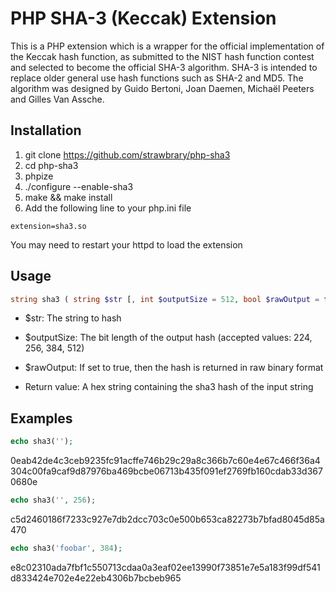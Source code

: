 PHP SHA-3 (Keccak) Extension
============================
This is a PHP extension which is a wrapper for the official implementation of the Keccak hash function, as submitted to the NIST hash function contest and selected to become the official SHA-3 algorithm. SHA-3 is intended to replace older general use hash functions such as SHA-2 and MD5. The algorithm was designed by Guido Bertoni, Joan Daemen, Michaël Peeters and Gilles Van Assche.

Installation
------------
1. git clone https://github.com/strawbrary/php-sha3
1. cd php-sha3
1. phpize
1. ./configure --enable-sha3
1. make && make install
1. Add the following line to your php.ini file

```
extension=sha3.so
```

You may need to restart your httpd to load the extension

Usage
----
```php
string sha3 ( string $str [, int $outputSize = 512, bool $rawOutput = false ] )
```

* $str: The string to hash
* $outputSize: The bit length of the output hash (accepted values: 224, 256, 384, 512)
* $rawOutput: If set to true, then the hash is returned in raw binary format

* Return value: A hex string containing the sha3 hash of the input string

Examples
--------
```php
echo sha3('');
```

0eab42de4c3ceb9235fc91acffe746b29c29a8c366b7c60e4e67c466f36a4304c00fa9caf9d87976ba469bcbe06713b435f091ef2769fb160cdab33d3670680e

```php
echo sha3('', 256);
```

c5d2460186f7233c927e7db2dcc703c0e500b653ca82273b7bfad8045d85a470

```php
echo sha3('foobar', 384);
```

e8c02310ada7fbf1c550713cdaa0a3eaf02ee13990f73851e7e5a183f99df541d833424e702e4e22eb4306b7bcbeb965